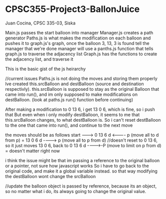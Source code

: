 # CPSC355-Project3-BallonJuice

Juan Cocina, CPSC 335-03, Siska

Main.js passes the start balloon into manager 
Manager.js creates a path generator
Paths.js is what makes the modification on each balloon and pushes it to graph.js's graph, once the balloon 3, 13, 3 is found
	tell the manager that we're done
	manager will use a panths.js function that tells graph.js to traverse the adjacency list
Graph.js has the functions to create the adjacency list, and traverse it

This is the basic gist of the js heirarchy

//current issues
Paths.js is not doing the moves and storing them properly
Ive created this.srcBalloon and destBalloon (source and destination respectivly).
this.srcBalloon is supposed to stay as the original Balloon that came into run(), and im only supposed to make modifications on destBalloon.
(look at paths.js run() function before continuing)

After making a modification to 0 13 6, i get 13 0 6, which is fine, so i push that
But even when i only modify destBalloon, it seems to me that this.srcBalloon changes, to what destBalloon is.
So i can't reset destBalloon to the one that came into run(), and continue to the next move

the moves should be as follows 
start ---> 0 13 6
d <---- p (move all to d from p) = 13 0 6
d ----> p (move all to p from d) //doesn't reset to 0 13 6, so it just moves 13 0 6, back to 0 13 6
d ---->-P (move to limit on p from d) = doesn't matter right now

i think the issue might be that im passing a reference to the original balloon or a pointer, not sure how javascript works
So i have to go back to the original code, and make it a global variable instead. so that way modifying the destBalloon wont change the srcBalloon

//update
the balloon object is passed by reference, because its an object, so no matter what i do, its always going to change the original value.
